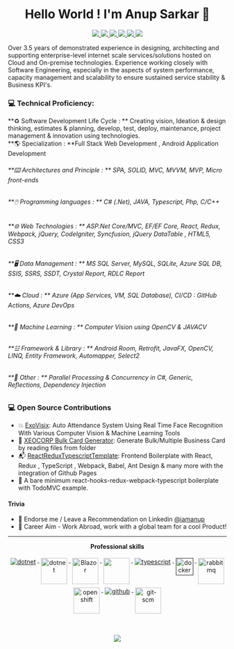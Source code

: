 <h1 align="center">Hello World !  I'm Anup Sarkar 👋</h1>

<p align="center"> 
 <a href="https://www.facebook.com/mr.anupsarkar/" alt="Anup's twitter">
   <img src="https://img.shields.io/badge/-@mr.anupsarkar-%231DA1F2?style=flat-square&logo=facebook&logoColor=ffffff" />
 </a>
 <a href="https://github.com/MeAnupSarkar" alt="Anup's github">
   <img src="https://img.shields.io/badge/-@MeAnupSarkar-%23181717?style=flat-square&logo=github" />
 </a>
 <a href="https://www.linkedin.com/in/iamanup" alt="Anup's linkedin">
   <img src="https://img.shields.io/badge/-iamanup-blue?style=flat-square&logo=Linkedin&logoColor=white&link=https://www.linkedin.com/in/iamanup" />
 </a>
 <a href="https://www.youtube.com/c/CodeWithAnup" alt="mukesh's blog">
    <img src="https://img.shields.io/badge/-CodeWithAnup-9cf?style=flat-square&logo=youtube&logoColor=red&link=https://www.linkedin.com/in/iamanup" />
 </a>

  <a href="http://xeocorp.com/" alt="mukesh's blog">
   <img src="https://img.shields.io/badge/Xeocorp.com-blueviolet?style=flat-square" />
 </a>
 <a>
   <img src="https://komarev.com/ghpvc/?username=MeAnupSarkar&color=ff69b4&style=flat-square" />
 </a>
</p>

Over 3.5 years of demonstrated experience in designing, architecting and supporting enterprise-level internet scale services/solutions hosted on Cloud and On-premise technologies. Experience working closely with Software Engineering, especially in the aspects of system performance, capacity management and scalability to ensure sustained service stability & Business KPI's.

### 💻 Technical Proficiency:

**♻️ Software Development Life Cycle : ** Creating vision, Ideation & design thinking, estimates & planning, develop, test, deploy, maintenance, project management & innovation using technologies.
<br/>
**🌎 Specialization : **Full Stack Web Development , Android Application Development
###### **⌨️ Architectures and Principle : ** SPA, SOLID, MVC, MVVM, MVP, Micro front-ends
###### **🖱️ Programming languages : ** C# (.Net), JAVA, Typescript, Php, C/C++
###### **🌐 Web Technologies : ** ASP.Net Core/MVC, EF/EF Core, React, Redux, Webpack, jQuery, CodeIgniter, Syncfusion, jQuery DataTable , HTML5, CSS3
###### **🖥️ Data Management : ** MS SQL Server, MySQL, SQLite, Azure SQL DB, SSIS, SSRS, SSDT, Crystal Report, RDLC Report
###### **☁️ Cloud : ** Azure (App Services, VM, SQL Database), CI/CD : GitHub Actions, Azure DevOps 
###### **🤖 Machine Learning : ** Computer Vision using OpenCV & JAVACV
###### **☳ Framework & Library : ** Android Room, Retrofit, JavaFX, OpenCV, LINQ, Entity Framework, Automapper, Select2
###### **💾 Other : ** Parallel Processing & Concurrency in C#, Generic, Reflections, Dependency Injection

### 💻 Open Source Contributions

- 💥 [ExoVisix](https://github.com/MeAnupSarkar/ExoVisix): Auto Attendance System Using Real Time Face Recognition With Various Computer Vision & Machine Learning Tools
- 🛒 [XEOCORP Bulk Card Generator](https://github.com/MeAnupSarkar/Xeocorp-Card-Generator-JavaFX): Generate Bulk/Multiple Business Card by reading files from folder
- 📬 [ReactReduxTypescriptTemplate](https://github.com/MeAnupSarkar/ReactReduxTsTemplate): Frontend Boilerplate with React, Redux , TypeScript , Webpack, Babel, Ant Design & many more with the integration of Github Pages
- 🥇 A bare minimum react-hooks-redux-webpack-typescript boilerplate with TodoMVC example.

#### Trivia

- 🦸 Endorse me / Leave a Recommendation on Linkedin [@iamanup](https://www.linkedin.com/in/iamanup/)
- 🦸 Career Aim - Work Abroad, work with a global team for a cool Product!

---

<p align="center"> 
 <strong>
  Professional skills
  </strong>
</p>

<p align="center">
  <a href="https://dotnet.microsoft.com/">
    <img src="https://www.vectorlogo.zone/logos/dotnet/dotnet-ar21.svg" alt="dotnet" style="vertical-align:top; margin:4px;">
  </a>
  <a href="https://dotnet.microsoft.com/">
    <img src="https://upload.wikimedia.org/wikipedia/commons/e/ee/.NET_Core_Logo.svg" height="60px" alt="dotnet" style="vertical-align:top; margin:4px;">
  </a>
  <a href="https://dotnet.microsoft.com/apps/aspnet/web-apps/blazor">
    <img src="https://blog.wildix.com/wp-content/uploads/2020/06/react-logo.jpg" alt="Blazor" height="60px" style="vertical-align:top; margin:4px;height">
  </a>
   <a href="#">
    <img src="https://www.oracle.com/a/tech/img/cb88-java-logo-001.jpg" height="60px" style="vertical-align:top; margin:4px">
  </a>
  <a href="">
    <img src="https://www.vectorlogo.zone/logos/typescriptlang/typescriptlang-ar21.svg" alt="typescript" style="vertical-align:top; margin:4px;">
  </a>  
  <a href="">
    <img src="https://upload.wikimedia.org/wikipedia/commons/thumb/3/31/Android_robot_head.svg/1200px-Android_robot_head.svg.png" alt="docker" style="vertical-align:top; margin:4px;height:40px">
  </a>
   <a href="#">
    <img src="https://redux.js.org/img/redux-logo-landscape.png" alt="rabbitmq" style="vertical-align:top; margin:4px;height:60px">
  </a>
  <a href="#">
    <img src="https://cdn.holistics.io/landing/databases/sqlserver.png" alt="openshift" style="vertical-align:top; margin:4px;height:60px">
  </a>
  <a href="https://www.github.com">
    <img src="https://www.vectorlogo.zone/logos/github/github-ar21.svg" alt="github" style="vertical-align:top; margin:4px">
  </a>
  <a href="#">
    <img src="https://etzglobal.com/wp-content/uploads/2019/09/Azure-logo.png" alt="git-scm" style="vertical-align:top; margin:4px;height:60px">
  </a>
</p>
<br/>

<p align="center">
  <a href="#" alt="Anup's github stats"><img src="https://github-readme-stats.vercel.app/api?username=MeAnupSarkar" /></a>
</p>
